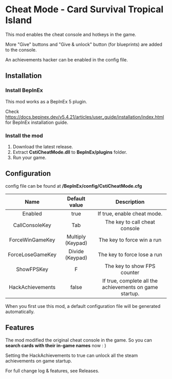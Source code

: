 # Cheat Mode - Card Survival Tropical Island

This mod enables the cheat console and hotkeys in the game.

More "Give" buttons and "Give & unlock" button (for blueprints) are added to the console.

An achievements hacker can be enabled in the config file.

## Installation

### Install BepInEx

This mod works as a BepInEx 5 plugin.

Check https://docs.bepinex.dev/v5.4.21/articles/user_guide/installation/index.html for BepInEx installation guide.

### Install the mod

1. Download the latest release.
2. Extract **CstiCheatMode.dll** to **BepInEx/plugins** folder.
3. Run your game.

## Configuration

config file can be found at **/BepInEx/config/CstiCheatMode.cfg**

|       Name       |   Default value   |                       Description                       |
| :--------------: | :---------------: | :-----------------------------------------------------: |
|     Enabled      |       true        |               If true, enable cheat mode.               |
|  CallConsoleKey  |        Tab        |              The key to call cheat console              |
| ForceWinGameKey  | Multiply (Keypad) |               The key to force win a run                |
| ForceLoseGameKey |  Divide (Keypad)  |               The key to force lose a run               |
|    ShowFPSKey    |         F         |               The key to show FPS counter               |
| HackAchievements |       false       | If true, complete all the achievements on game startup. |

When you first use this mod, a default configuration file will be generated automatically.

## Features

The mod modified the original cheat console in the game. So you can **search cards with their in-game names** now : )

Setting the HackAchievements to true can unlock all the steam achievements on game startup.

For full change log & features, see Releases.
